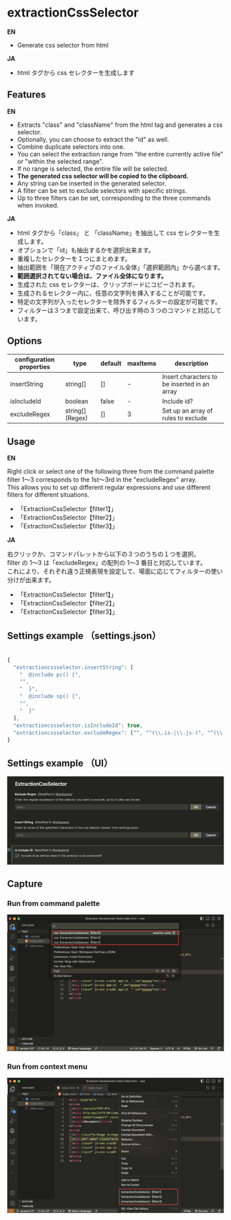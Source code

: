 # extractionCssSelector

**EN**

- Generate css selector from html

**JA**

- html タグから css セレクターを生成します

## Features

**EN**

- Extracts "class" and "className" from the html tag and generates a css selector.
- Optionally, you can choose to extract the "id" as well.
- Combine duplicate selectors into one.
- You can select the extraction range from "the entire currently active file" or "within the selected range".
- If no range is selected, the entire file will be selected.
- **The generated css selector will be copied to the clipboard.**
- Any string can be inserted in the generated selector.
- A filter can be set to exclude selectors with specific strings.
- Up to three filters can be set, corresponding to the three commands when invoked.

**JA**

- html タグから「class」 と 「className」を抽出して css セレクターを生成します。
- オプションで「id」も抽出するかを選択出来ます。
- 重複したセレクターを１つにまとめます。
- 抽出範囲を「現在アクティブのファイル全体」「選択範囲内」から選べます。
- **範囲選択されてない場合は、ファイル全体になります。**
- 生成された css セレクターは、クリップボードにコピーされます。
- 生成されるセレクター内に、任意の文字列を挿入することが可能です。
- 特定の文字列が入ったセレクターを除外するフィルターの設定が可能です。
- フィルターは３つまで設定出来て、呼び出す時の３つのコマンドと対応しています。

## Options

| configuration properties | type             | default | maxItems | description                                  |
| ------------------------ | ---------------- | ------- | -------- | -------------------------------------------- |
| insertString             | string[]         | []      | -        | Insert characters to be inserted in an array |
| isIncludeId              | boolean          | false   | -        | Include id?                                  |
| excludeRegex             | string[] (Regex) | []      | 3        | Set up an array of rules to exclude          |

## Usage

**EN**

Right click or select one of the following three from the command palette <br>
filter 1〜3 corresponds to the 1st〜3rd in the "excludeRegex" array. <br>
This allows you to set up different regular expressions and use different filters for different situations.

- 「ExtractionCssSelector【filter1】」
- 「ExtractionCssSelector【filter2】」
- 「ExtractionCssSelector【filter3】」

**JA**

右クリックか、コマンドパレットから以下の３つのうちの１つを選択。<br>
filter の 1〜3 は「excludeRegex」の配列の 1〜3 番目と対応しています。<br>
これにより、それぞれ違う正規表現を設定して、場面に応じてフィルターの使い分けが出来ます。

- 「ExtractionCssSelector【filter1】」
- 「ExtractionCssSelector【filter2】」
- 「ExtractionCssSelector【filter3】」

## Settings example （settings.json）

```javascript

{
  "extractioncssselector.insertString": [
    "  @include pc() {",
    "",
    "  }",
    "  @include sp() {",
    "",
    "  }"
  ],
  "extractioncssselector.isIncludeId": true,
  "extractioncssselector.excludeRegex": ["", "^(\\.is-|\\.js-)", "^(\\.u-)"]
}


```

## Settings example （UI）

![UI](images/capture/settings.png)

## Capture

### Run from command palette

![capture 01](images/capture/command.png)

### Run from context menu

![capture 02](images/capture/right_click.png)
